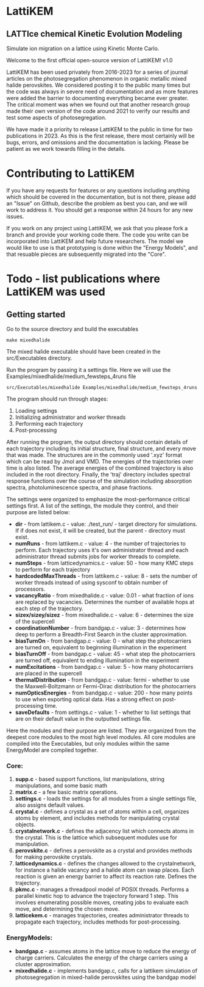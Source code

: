 # LattiKEM
## LATTIce chemical Kinetic Evolution Modeling
Simulate ion migration on a lattice using Kinetic Monte Carlo.  

Welcome to the first official open-source version of LattiKEM! v1.0

LattiKEM has been used privately from 2016-2023 for a series of journal articles on the photosegregation phenomenon in organic metallic mixed halide perovskites. We considered posting it to the public many times but the code was always in severe need of documentation and as more features were added the barrier to documenting everything became ever greater. The critical moment was when we found out that another research group made their own version of the code around 2021 to verify our results and test some aspects of photosegregation.

We have made it a priority to release LattiKEM to the public in time for two publications in 2023. As this is the first release, there most certainly will be bugs, errors, and omissions and the documentation is lacking. Please be patient as we work towards filling in the details. 

# Contributing to LattiKEM

If you have any requests for features or any questions including anything which should be covered in the documentation, but is not there, please add an "Issue" on Github, describe the problem as best you can, and we will work to address it. You should get a response within 24 hours for any new issues.

If you work on any project using LattiKEM, we ask that you please fork a branch and provide your working code there. The code you write can be incorporated into LattiKEM and help future researchers. The model we would like to use is that prototyping is done within the "Energy Models", and that resuable pieces are subsequently migrated into the "Core".

# Todo - list publications where LattiKEM was used

## Getting started
Go to the source directory and build the executables
```
make mixedhalide
```
The mixed halide executable should have been created in the src/Executables directory. 

Run the program by passing it a settings file. Here we will use the Examples/mixedhalide/medium_fewsteps_4runs file

```
src/Executables/mixedhalide Examples/mixedhalide/medium_fewsteps_4runs
```

The program should run through stages: 
1. Loading settings
2. Initializing administrator and worker threads
3. Performing each trajectory
4. Post-processing

After running the program, the output directory should contain details of each trajectory including its initial structure, final structure, and every move that was made. The structures are in the commonly used '.xyz' format which can be read by Jmol and VMD. The energies of the trajectories over time is also listed. The average energies of the combined trajectory is also included in the root directory. Finally, the 'traj' directory includes spectral response functions over the course of the simulation including absorption spectra, photoluminescence spectra, and phase fractions. 

The settings were organized to emphasize the most-performance critical settings first. A list of the settings, the module they control, and their purpose are listed below:

- **dir** - from lattikem.c - value: ./test_run/ - target directory for simulations. If if does not exist, it will be created, but the parent - directory must exist.
- **numRuns** - from lattikem.c - value: 4 - the number of trajectories to perform. Each trajectory uses it's own administrator thread and each administrator thread submits jobs for worker threads to complete.
- **numSteps** - from latticedynamics.c - value: 50 - how many KMC steps to perform for each trajectory
- **hardcodedMaxThreads** - from lattikem.c - value: 8 - sets the number of worker threads instead of using sysconf to obtain number of processors.
- **vacancyRatio** - from mixedhalide.c - value: 0.01 - what fraction of ions are replaced by vacancies. Determines the number of available hops at each step of the trajectory.
- **sizex/sizey/sizez** - from mixedhalide.c - value: 6 - determines the size of the supercell
- **coordinationNumber** - from bandgap.c - value: 3 - determines how deep to perform a Breadth-First Search in the cluster approximation.
- **biasTurnOn** - from bandgap.c - value: 0 - what step the photocarriers are turned on, equivalent to beginning illumination in the experiment
- **biasTurnOff** - from bandgap.c - value: 45 - what step the photocarriers are turned off, equivalent to ending illumination in the experiment
- **numExcitations** - from bandgap.c - value: 5 - how many photocarriers are placed in the supercell
- **thermalDistribution** - from bandgap.c - value: fermi - whether to use the Maxwell-Boltzmann or Fermi-Dirac distribution for the photocarriers
- **numOpticsEnergies** - from bandgap.c - value: 200 - how many points to use when exporting optical data. Has a strong effect on post-processing time.
- **saveDefaults** - from settings.c - value: 1 - whether to list settings that are on their default value in the outputted settings file.

Here the modules and their purpose are listed. They are organized from the deepest core modules to the most high level modules. All core modules are compiled into the Executables, but only modules within the same EnergyModel are compiled together.

### Core:
1. **supp.c** - based support functions, list manipulations, string manipulations, and some basic math
2. **matrix.c** - a few basic matrix operations.
3. **settings.c** - loads the settings for all modules from a single settings file, also assigns default values.
4. **crystal.c** - defines a crystal as a set of atoms within a cell, organizes atoms by element, and includes methods for manipulating crystal objects.
5. **crystalnetwork.c** - defines the adjacency list which connects atoms in the crystal. This is the lattice which subsequent modules use for manipulation.
6. **perovskite.c** - defines a perovskite as a crystal and provides methods for making perovskite crystals.
7. **latticedynamics.c** - defines the changes allowed to the crystalnetwork, for instance a halide vacancy and a halide atom can swap places. Each reaction is given an energy barrier to affect its reaction rate. Defines the trajectory.
8. **pkmc.c** - manages a threadpool model of POSIX threads. Performs a parallel kinetic hop to advance the trajectory forward 1 step. This involves enumerating possible moves, creating jobs to evaluate each move, and determining the chosen move.
9. **latticekem.c** - manages trajectories, creates administrator threads to propagate each trajectory, includes methods for post-processing.

### EnergyModels:
- **bandgap.c** - assumes atoms in the lattice move to reduce the energy of charge carriers. Calculates the energy of the charge carriers using a cluster approximation.
- **mixedhalide.c** - implements bandgap.c, calls for a lattikem simulation of photosegregation in mixed-halide perovskites using the bandgap model
